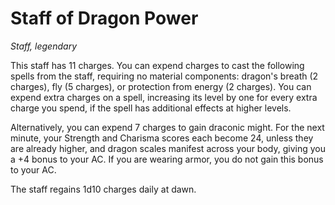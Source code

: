 # Staff of Dragon Power
*Staff, legendary*

This staff has 11 charges. You can expend charges to cast the following spells from the staff, requiring no material components: dragon's breath (2 charges), fly (5 charges), or protection from energy (2 charges). You can expend extra charges on a spell, increasing its level by one for every extra charge you spend, if the spell has additional effects at higher levels.

Alternatively, you can expend 7 charges to gain draconic might. For the next minute, your Strength and Charisma scores each become 24, unless they are already higher, and dragon scales manifest across your body, giving you a +4 bonus to your AC. If you are wearing armor, you do not gain this bonus to your AC.

The staff regains 1d10 charges daily at dawn.
